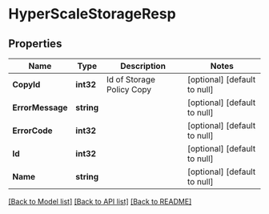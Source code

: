 # HyperScaleStorageResp

## Properties
Name | Type | Description | Notes
------------ | ------------- | ------------- | -------------
**CopyId** | **int32** | Id of Storage Policy Copy | [optional] [default to null]
**ErrorMessage** | **string** |  | [optional] [default to null]
**ErrorCode** | **int32** |  | [optional] [default to null]
**Id** | **int32** |  | [optional] [default to null]
**Name** | **string** |  | [optional] [default to null]

[[Back to Model list]](../README.md#documentation-for-models) [[Back to API list]](../README.md#documentation-for-api-endpoints) [[Back to README]](../README.md)

